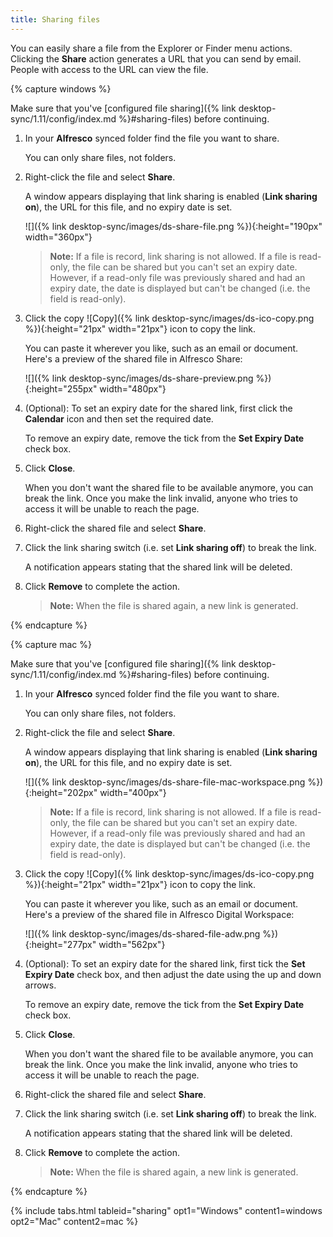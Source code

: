 ```yaml
---
title: Sharing files
---
```


You can easily share a file from the Explorer or Finder menu actions. Clicking the **Share** action generates a URL that you can send by email. People with access to the URL can view the file.

{% capture windows %}

Make sure that you've [configured file sharing]({% link desktop-sync/1.11/config/index.md %}#sharing-files) before continuing.

1. In your **Alfresco** synced folder find the file you want to share.

    You can only share files, not folders.

2. Right-click the file and select **Share**.

    A window appears displaying that link sharing is enabled (**Link sharing on**), the URL for this file, and no expiry date is set.

    ![]({% link desktop-sync/images/ds-share-file.png %}){:height="190px" width="360px"}

    > **Note:** If a file is record, link sharing is not allowed. If a file is read-only, the file can be shared but you can't set an expiry date. However, if a read-only file was previously shared and had an expiry date, the date is displayed but can't be changed (i.e. the field is read-only).

3. Click the copy ![Copy]({% link desktop-sync/images/ds-ico-copy.png %}){:height="21px" width="21px"} icon to copy the link.

    You can paste it wherever you like, such as an email or document. Here's a preview of the shared file in Alfresco Share:

    ![]({% link desktop-sync/images/ds-share-preview.png %}){:height="255px" width="480px"}

4. (Optional): To set an expiry date for the shared link, first click the **Calendar** icon and then set the required date.

    To remove an expiry date, remove the tick from the **Set Expiry Date** check box.

5. Click **Close**.

    When you don't want the shared file to be available anymore, you can break the link. Once you make the link invalid, anyone who tries to access it will be unable to reach the page.

6. Right-click the shared file and select **Share**.

7. Click the link sharing switch (i.e. set **Link sharing off**) to break the link.

    A notification appears stating that the shared link will be deleted.

8. Click **Remove** to complete the action.

    > **Note:** When the file is shared again, a new link is generated.

{% endcapture %}

{% capture mac %}

Make sure that you've [configured file sharing]({% link desktop-sync/1.11/config/index.md %}#sharing-files) before continuing.

1. In your **Alfresco** synced folder find the file you want to share.

    You can only share files, not folders.

2. Right-click the file and select **Share**.

    A window appears displaying that link sharing is enabled (**Link sharing on**), the URL for this file, and no expiry date is set.

    ![]({% link desktop-sync/images/ds-share-file-mac-workspace.png %}){:height="202px" width="400px"}

    > **Note:** If a file is record, link sharing is not allowed. If a file is read-only, the file can be shared but you can't set an expiry date. However, if a read-only file was previously shared and had an expiry date, the date is displayed but can't be changed (i.e. the field is read-only).

3. Click the copy ![Copy]({% link desktop-sync/images/ds-ico-copy.png %}){:height="21px" width="21px"} icon to copy the link.

    You can paste it wherever you like, such as an email or document. Here's a preview of the shared file in Alfresco Digital Workspace:

    ![]({% link desktop-sync/images/ds-shared-file-adw.png %}){:height="277px" width="562px"}

4. (Optional): To set an expiry date for the shared link, first tick the **Set Expiry Date** check box, and then adjust the date using the up and down arrows.

    To remove an expiry date, remove the tick from the **Set Expiry Date** check box.

5. Click **Close**.

    When you don't want the shared file to be available anymore, you can break the link. Once you make the link invalid, anyone who tries to access it will be unable to reach the page.

6. Right-click the shared file and select **Share**.

7. Click the link sharing switch (i.e. set **Link sharing off**) to break the link.

    A notification appears stating that the shared link will be deleted.

8. Click **Remove** to complete the action.

    > **Note:** When the file is shared again, a new link is generated.

{% endcapture %}

{% include tabs.html tableid="sharing" opt1="Windows" content1=windows opt2="Mac" content2=mac %}
